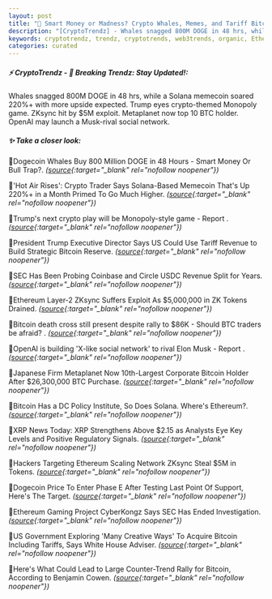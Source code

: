 ```yaml
---
layout: post
title: "🌅 Smart Money or Madness? Crypto Whales, Memes, and Tariff Bitcoin"
description: "[CryptoTrendz] - Whales snagged 800M DOGE in 48 hrs, while a Solana memecoin soared 220%+ with more upside expected. Trump eyes crypto-themed Monopoly game. ZKsync hit by $5M exploit. Metaplanet now top 10 BTC holder. OpenAI may launch a Musk-rival social network."
keywords: cryptotrendz, trendz, cryptotrends, web3trends, organic, Ethereum, Network, BTC, Crypto, Elon, DOGE, Trump, XRP, SEC, Memecoin, Revenue, Bitcoin
categories: curated
---
```


##### ⚡ CryptoTrendz - 📌 *Breaking Trendz: Stay Updated!:*

Whales snagged 800M DOGE in 48 hrs, while a Solana memecoin soared 220%+ with more upside expected. Trump eyes crypto-themed Monopoly game. ZKsync hit by $5M exploit. Metaplanet now top 10 BTC holder. OpenAI may launch a Musk-rival social network.

##### ✨ *Take a closer look:*


🔹Dogecoin Whales Buy 800 Million DOGE in 48 Hours - Smart Money Or Bull Trap?. *([source](https://s.avyag.com/1hj6){:target="_blank" rel="nofollow noopener"})*

🔹'Hot Air Rises': Crypto Trader Says Solana-Based Memecoin That's Up 220%+ in a Month Primed To Go Much Higher. *([source](https://s.avyag.com/kka5){:target="_blank" rel="nofollow noopener"})*

🔹Trump's next crypto play will be Monopoly-style game - Report . *([source](https://s.avyag.com/wswp){:target="_blank" rel="nofollow noopener"})*

🔹President Trump Executive Director Says US Could Use Tariff Revenue to Build Strategic Bitcoin Reserve. *([source](https://s.avyag.com/bfuz){:target="_blank" rel="nofollow noopener"})*

🔹SEC Has Been Probing Coinbase and Circle USDC Revenue Split for Years. *([source](https://s.avyag.com/s2yy){:target="_blank" rel="nofollow noopener"})*

🔹Ethereum Layer-2 ZKsync Suffers Exploit As $5,000,000 in ZK Tokens Drained. *([source](https://s.avyag.com/wks3){:target="_blank" rel="nofollow noopener"})*

🔹Bitcoin death cross still present despite rally to $86K - Should BTC traders be afraid? . *([source](https://s.avyag.com/tyqz){:target="_blank" rel="nofollow noopener"})*

🔹OpenAI is building 'X-like social network' to rival Elon Musk - Report . *([source](https://s.avyag.com/oh29){:target="_blank" rel="nofollow noopener"})*

🔹Japanese Firm Metaplanet Now 10th-Largest Corporate Bitcoin Holder After $26,300,000 BTC Purchase. *([source](https://s.avyag.com/xvxb){:target="_blank" rel="nofollow noopener"})*

🔹Bitcoin Has a DC Policy Institute, So Does Solana. Where's Ethereum?. *([source](https://s.avyag.com/d11q){:target="_blank" rel="nofollow noopener"})*

🔹XRP News Today: XRP Strengthens Above $2.15 as Analysts Eye Key Levels and Positive Regulatory Signals. *([source](https://s.avyag.com/ntx3){:target="_blank" rel="nofollow noopener"})*

🔹Hackers Targeting Ethereum Scaling Network ZKsync Steal $5M in Tokens. *([source](https://s.avyag.com/r3ic){:target="_blank" rel="nofollow noopener"})*

🔹Dogecoin Price To Enter Phase E After Testing Last Point Of Support, Here's The Target. *([source](https://s.avyag.com/2r16){:target="_blank" rel="nofollow noopener"})*

🔹Ethereum Gaming Project CyberKongz Says SEC Has Ended Investigation. *([source](https://s.avyag.com/hdwh){:target="_blank" rel="nofollow noopener"})*

🔹US Government Exploring 'Many Creative Ways' To Acquire Bitcoin Including Tariffs, Says White House Adviser. *([source](https://s.avyag.com/ay6a){:target="_blank" rel="nofollow noopener"})*

🔹Here's What Could Lead to Large Counter-Trend Rally for Bitcoin, According to Benjamin Cowen. *([source](https://s.avyag.com/g5ra){:target="_blank" rel="nofollow noopener"})*
